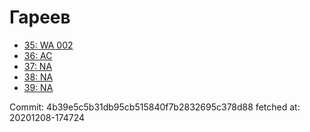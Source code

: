# Гареев
- [35: WA 002](35.md)
- [36: AC](36.md)
- [37: NA](37.md)
- [38: NA](38.md)
- [39: NA](39.md)

Commit: 4b39e5c5b31db95cb515840f7b2832695c378d88
 fetched at: 20201208-174724

